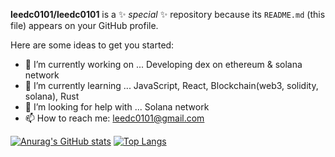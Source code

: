

**leedc0101/leedc0101** is a ✨ _special_ ✨ repository because its `README.md` (this file) appears on your GitHub profile.

Here are some ideas to get you started:

- 🔭 I’m currently working on ... Developing dex on ethereum & solana network
- 🌱 I’m currently learning ... JavaScript, React, Blockchain(web3, solidity, solana), Rust
- 🤔 I’m looking for help with ... Solana network
- 📫 How to reach me: leedc0101@gmail.com

[![Anurag's GitHub stats](https://github-readme-stats.vercel.app/api?username=leedc0101)](https://github.com/anuraghazra/github-readme-stats)
[![Top Langs](https://github-readme-stats.vercel.app/api/top-langs/?username=leedc0101)](https://github.com/anuraghazra/github-readme-stats)
